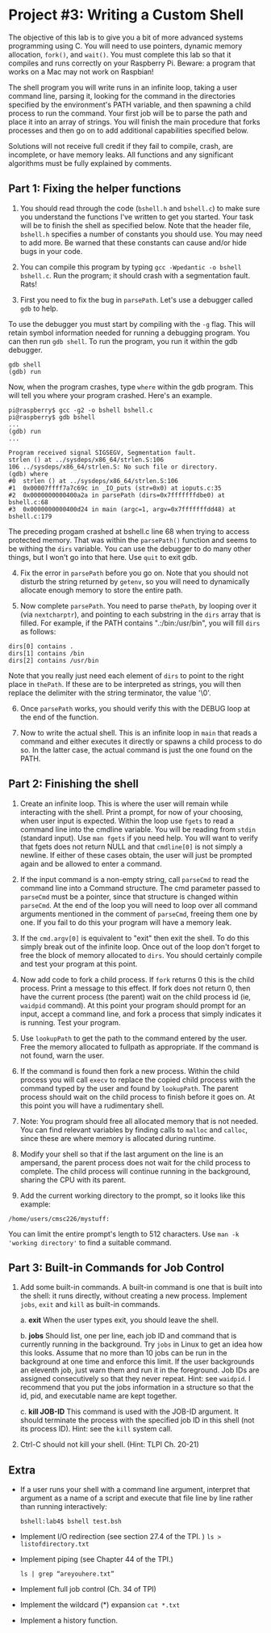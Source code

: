 # Project #3: Writing a Custom Shell<br>

The objective of this lab is to give you a bit of more advanced
systems programming using C.  You will need to use pointers, dynamic
memory allocation, `fork()`, and `wait()`.  You must complete this lab
so that it compiles and runs correctly on your Raspberry Pi.  Beware:
a program that works on a Mac may not work on Raspbian!

The shell program you will write runs in an infinite loop, taking a
user command line, parsing it, looking for the command in the
directories specified by the environment's PATH variable, and then
spawning a child process to run the command.  Your first job will be
to parse the path and place it into an array of strings.  You will
finish the main procedure that forks processes and then go on to add
additional capabilities specified below.

Solutions will not receive full credit if they fail to compile, crash,
are incomplete, or have memory leaks.  All functions and any
significant algorithms must be fully explained by comments.

## Part 1: Fixing the helper functions

1. You should read through the code (`bshell.h` and `bshell.c`) to make
sure you understand the functions I've written to get you started.
Your task will be to finish the shell as specified below.  Note that
the header file, `bshell.h` specifies a number of constants you should
use.  You may need to add more.  Be warned that these constants can
cause and/or hide bugs in your code.

2. You can compile this program by typing `gcc -Wpedantic -o
bshell bshell.c`.  Run the program; it should crash with a
segmentation fault.  Rats!

3. First you need to fix the bug in `parsePath`.  Let's use a
debugger called `gdb` to help.

To use the debugger you must start by compiling with the `-g` flag.
This will retain symbol information needed for running a debugging
program.  You can then run `gdb shell`.  To run the program, you run
it within the gdb debugger.

```
gdb shell
(gdb) run
```

Now, when the program crashes, type `where` within the gdb program.
This will tell you where your program crashed.  Here's an example.

```
pi@raspberry$ gcc -g2 -o bshell bshell.c
pi@raspberry$ gdb bshell
...
(gdb) run
...

Program received signal SIGSEGV, Segmentation fault.
strlen () at ../sysdeps/x86_64/strlen.S:106
106	../sysdeps/x86_64/strlen.S: No such file or directory.
(gdb) where
#0  strlen () at ../sysdeps/x86_64/strlen.S:106
#1  0x00007ffff7a7c69c in _IO_puts (str=0x0) at ioputs.c:35
#2  0x0000000000400a2a in parsePath (dirs=0x7fffffffdbe0) at bshell.c:68
#3  0x0000000000400d24 in main (argc=1, argv=0x7fffffffdd48) at bshell.c:179
```


The preceding progam crashed at bshell.c line 68 when trying to access
protected memory.  That was within the `parsePath()` function and seems
to be withing the `dirs` variable.  You can use the debugger to do
many other things, but I won't go into that here.  Use `quit` to exit
gdb.

4. Fix the error in `parsePath` before you go on.  Note that you
should not disturb the string returned by `getenv`, so you will need
to dynamically allocate enough memory to store the entire path.

5. Now complete `parsePath`.  You need to parse `thePath`, by looping
over it (via `nextcharptr`), and pointing to each substring in the
`dirs` array that is filled.  For example, if the PATH contains
".:/bin:/usr/bin", you will fill `dirs` as follows:

```
dirs[0] contains .
dirs[1] contains /bin
dirs[2] contains /usr/bin
```

Note that you really just need each element of `dirs` to point to the
right place in `thePath`.  If these are to be interpreted as strings,
you will then replace the delimiter with the string terminator, the
value '\0'.

6.  Once `parsePath` works, you should verify this with the DEBUG loop
at the end of the function.

7. Now to write the actual shell.  This is an infinite loop in `main`
that reads a command and either executes it directly or spawns a child
process to do so.  In the latter case, the actual command is just the
one found on the PATH.

## Part 2: Finishing the shell

1. Create an infinite loop.  This is where the user will remain while
interacting with the shell.  Print a prompt, for now of your choosing,
when user input is expected.  Within the loop use `fgets` to read a
command line into the cmdline variable.  You will be reading from
`stdin` (standard input).  Use `man fgets` if you need help.  You will
want to verify that fgets does not return NULL and that `cmdline[0]`
is not simply a newline.  If either of these cases obtain, the user
will just be prompted again and be allowed to enter a command.

2. If the input command is a non-empty string, call `parseCmd` to read
the command line into a Command structure.  The cmd parameter passed
to `parseCmd` must be a pointer, since that structure is changed
within `parseCmd`.  At the end of the loop you will need to loop over
all command arguments mentioned in the comment of `parseCmd`, freeing
them one by one.  If you fail to do this your program will have a
memory leak.

3. If the `cmd.argv[0]` is equivalent to "exit" then exit the shell.
To do this simply break out of the infinite loop.  Once out of the
loop don't forget to free the block of memory allocated to `dirs`.
You should certainly compile and test your program at this point.

4. Now add code to fork a child process.  If `fork` returns 0 this is
the child process.  Print a message to this effect.  If fork does not
return 0, then have the current process (the parent) wait on the child
process id (ie, `waidpid` command).  At this point your program should
prompt for an input, accept a command line, and fork a process that
simply indicates it is running.  Test your program.

5. Use `lookupPath` to get the path to the command entered by the
user.  Free the memory allocated to fullpath as appropriate.  If the
command is not found, warn the user.

6. If the command is found then fork a new process.  Within the child
process you will call `execv` to replace the copied child
process with the command typed by the user and found
by `lookupPath`.  The parent process should wait on the
child process to finish before it goes on.  At this point you will
have a rudimentary shell.

7. Note: You program should free all allocated memory that is not
needed.  You can find relevant variables by finding calls to `malloc`
and `calloc`, since these are where memory is allocated during
runtime.

8. Modify your shell so that if the last argument on the line is an
ampersand, the parent process does not wait for the child process to
complete.  The child process will continue running in the background,
sharing the CPU with its parent.

9. Add the current working directory to the prompt, so it looks like this example:

```
/home/users/cmsc226/mystuff: 
```

You can limit the entire prompt's length to 512 characters.  Use `man
-k 'working directory'` to find a suitable command.

## Part 3: Built-in Commands for Job Control


1. Add some built-in commands.  A built-in command is one that is
built into the shell: it runs directly, without creating a new
process.  Implement `jobs`, `exit` and `kill` as built-in commands.

   a. **exit** When the user types exit, you should leave the shell.

    b. **jobs** Should list, one per line, each job ID and command
       that is currently running in the background.  Try `jobs` in
       Linux to get an idea how this looks.  Assume that no more than
       10 jobs can be run in the background at one time and enforce
       this limit.  If the user backgrounds an eleventh job, just warn
       them and run it in the foreground.  Job IDs are assigned
       consecutively so that they never repeat.  Hint: see `waidpid`.
       I recommend that you put the jobs information in a structure so
       that the id, pid, and executable name are kept together.

    c. **kill JOB-ID** This command is used with the JOB-ID argument.
       It should terminate the process with the specified job ID in
       this shell (not its process ID).  Hint: see the `kill` system
       call.

2. Ctrl-C should not kill your shell. (Hint: TLPI Ch. 20-21)



## Extra

* If a user runs your shell with a command line argument, interpret
  that argument as a name of a script and execute that file line by
  line rather than running interactively:

  ```bshell:lab4$ bshell test.bsh```

* Implement I/O redirection (see section 27.4 of the TPI. )
  ```ls > listofdirectory.txt```

* Implement piping (see Chapter 44 of the TPI.)

   ```ls | grep “areyouhere.txt”```
   
* Implement full job control (Ch. 34 of TPI)

* Implement the wildcard (*) expansion
 ```cat *.txt```

* Implement a history function.
					  
